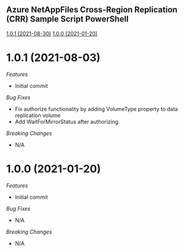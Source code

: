## Azure NetAppFiles Cross-Region Replication (CRR) Sample Script PowerShell

[1.0.1 (2021-08-30)](#1.0.1 (2021-08-30))
[1.0.0 (2021-01-20)](#1.0.0 (2021-01-20))

# 1.0.1 (2021-08-03)

*Features*
* Initial commit

*Bug Fixes*
* Fix authorize functionality by adding VolumeType property to data replication volume
* Add WaitForMirrorStatus after authorizing.

*Breaking Changes*
* N/A

# 1.0.0 (2021-01-20)

*Features*
* Initial commit

*Bug Fixes*
* N/A

*Breaking Changes*
* N/A
